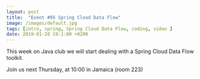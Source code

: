 ```yaml
---
layout: post
title:  "Event #95 Spring Cloud Data Flow"
image: /images/default.jpg
tags: [intro, spring, Spring Cloud Data Flow, coding, video ]
date: 2019-01-28 19:1:00 +0200
---
```


This week on Java club we will start dealing with a Spring Cloud Data Flow toolkit.[]()

Join us next Thursday, at 10:00 in Jamaica (room 223)